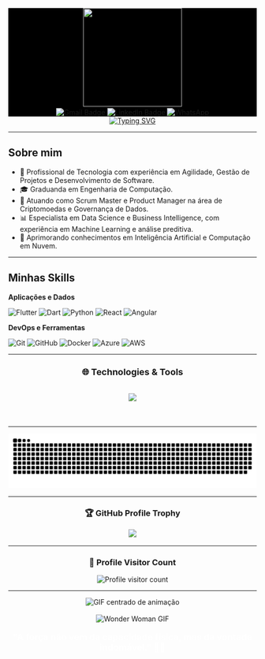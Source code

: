 <div id="header" align="center" style="background-color:#000000">
  <img src="https://media.giphy.com/media/NgurY1o4z080Jfoyzw/giphy.gif" width="200" height="200"/>
</div>

<div id="badges" align="center" style="background-color:#000000">
  <a href="mailto:pollyfernandes3.0@gmail.com" target="_blank">
    <img src="https://img.shields.io/badge/Gmail-D14836?style=for-the-badge&logo=gmail&logoColor=white" alt="Gmail Badge"/>
  </a>
  <a href="https://www.linkedin.com/in/pollyanerodrigues-fernandes-dasilva-72b07084" target="_blank">
    <img src="https://img.shields.io/badge/LinkedIn-blue?style=for-the-badge&logo=linkedin&logoColor=white" alt="LinkedIn Badge"/>
  </a>
  <a href="https://wa.me/5534988497362" target="_blank" title="WhatsApp">
    <img src="https://img.shields.io/badge/-WhatsApp-25d366?style=for-the-badge&labelColor=25d366&logo=whatsapp&logoColor=white" alt="WhatsApp"/>
  </a>
</div>

<div align="center">
  <a href="https://git.io/typing-svg">
    <img src="https://readme-typing-svg.demolab.com?font=Fira+Code&size=30&pause=1000&color=FFFFFF&multiline=true&width=435&lines=Sejam bem-vindos(as)!" alt="Typing SVG"/>
  </a>
</div>

---

## Sobre mim

- 🚀 Profissional de Tecnologia com experiência em Agilidade, Gestão de Projetos e Desenvolvimento de Software.
- 🎓 Graduanda em Engenharia de Computação.
- 💼 Atuando como Scrum Master e Product Manager na área de Criptomoedas e Governança de Dados.
- 📊 Especialista em Data Science e Business Intelligence, com experiência em Machine Learning e análise preditiva.
- 🌱 Aprimorando conhecimentos em Inteligência Artificial e Computação em Nuvem.

---

## Minhas Skills

**Aplicações e Dados**

![Flutter](https://img.shields.io/badge/-Flutter-333333?style=flat&logo=Flutter)
![Dart](https://img.shields.io/badge/-Dart-333333?style=flat&logo=dart)
![Python](https://img.shields.io/badge/-Python-333333?style=flat&logo=python)
![React](https://img.shields.io/badge/-React-333333?style=flat&logo=react)
![Angular](https://img.shields.io/badge/-Angular-333333?style=flat&logo=angular)

**DevOps e Ferramentas**

![Git](https://img.shields.io/badge/-Git-333333?style=flat&logo=git)
![GitHub](https://img.shields.io/badge/-GitHub-333333?style=flat&logo=github)
![Docker](https://img.shields.io/badge/-Docker-333333?style=flat&logo=docker)
![Azure](https://img.shields.io/badge/-Azure-333333?style=flat&logo=azure-devops)
![AWS](https://img.shields.io/badge/-AWS-333333?style=flat&logo=amazon-aws)

---

<div align="center">
  <h2 style="color:FFFFFF; font-size: 18px;">🌐 Technologies & Tools</h2>

<div align="center" style="text-align:center; color:#FFFFFF;"><br>
  <img src="https://skillicons.dev/icons?i=flutter,dart,python,react,angular,js,html,css,csharp,typescript,aws,vscode,figma,nodejs,mongodb,azure,redis,git,sql" /><br><br>
</div><br>

---

![github-contribution-grid-snake](https://github.com/Platane/snk/raw/output/github-contribution-grid-snake.svg?palette=black-white)

---

<div align="center">
  <h3><b style="color:FFFFFF">🏆 GitHub Profile Trophy</b></h3>
  <a href="https://github.com/ryo-ma/github-profile-trophy" title="profile trophies repository">
    <img width="750" src="https://github-profile-trophy.vercel.app/?username=Polly-Silva&column=7&theme=darkhub&no-frame=true&no-bg=true" />
  </a>
</div>

---

<div align="center">
  <h3><b style="color:FFFFFF">📍 Profile Visitor Count</b></h3>
  <img src="https://profile-counter.glitch.me/Polly-Silva/count.svg" alt="Profile visitor count"/>
</div>

---


<div align="center">
  <img src="https://i.redd.it/xqiiu2121ejb1.gif" width="600px" alt="GIF centrado de animação">
  <br><br>
</div>

<div align="center">
  <img src="https://i.pinimg.com/originals/4a/16/71/4a1671e979e89761d36681b7c92b4be0.gif" width="400" alt="Wonder Woman GIF">
  <p style="color:#FFFFFF; font-size: 18px; font-weight: bold;">"A força não vem da capacidade física, mas da vontade indomável." 💪🚀</p>
</div>
